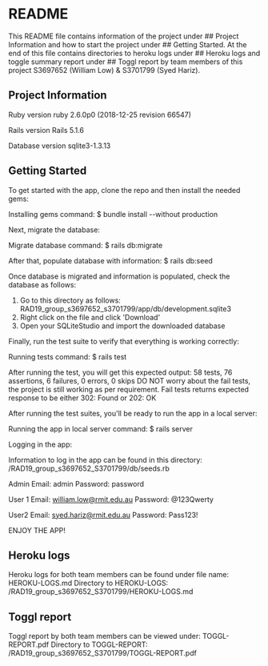 # README

This README file contains information of the project under ## Project Information and how to start the project under ## Getting Started. 
At the end of this file contains directories to heroku logs under ## Heroku logs and toggle summary report under ## Toggl report
by team members of this project S3697652 (William Low) & S3701799 (Syed Hariz).

## Project Information

Ruby version
  ruby 2.6.0p0 (2018-12-25 revision 66547)

Rails version 
  Rails 5.1.6

Database version
  sqlite3-1.3.13
  
  
## Getting Started

To get started with the app, clone the repo and then install the needed gems:

  Installing gems command: $ bundle install --without production

Next, migrate the database: 

  Migrate database command: $ rails db:migrate
  
  After that, populate database with information: $ rails db:seed

  Once database is migrated and information is populated, check the database as follows: 
  1) Go to this directory as follows:
        RAD19_group_s3697652_s3701799/app/db/development.sqlite3
  2) Right click on the file and click 'Download'
  3) Open your SQLiteStudio and import the downloaded database

Finally, run the test suite to verify that everything is working correctly:

  Running tests command: $ rails test
  
  After running the test, you will get this expected output: 58 tests, 76 assertions, 6 failures, 0 errors, 0 skips
  DO NOT worry about the fail tests, the project is still working as per requirement. Fail tests returns expected response
  to be either 302: Found or 202: OK
  
After running the test suites, you'll be ready to run the app in a local server:

  Running the app in local server command: $ rails server
  
Logging in the app: 

  Information to log in the app can be found in this directory: /RAD19_group_s3697652_S3701799/db/seeds.rb
  
  Admin
  Email: admin
  Password: password
  
  User 1
  Email: william.low@rmit.edu.au
  Password: @123Qwerty
  
  User2
  Email: syed.hariz@rmit.edu.au
  Password: Pass123!
    
ENJOY THE APP!

## Heroku logs

Heroku logs for both team members can be found under file name: HEROKU-LOGS.md
Directory to HEROKU-LOGS: /RAD19_group_s3697652_S3701799/HEROKU-LOGS.md

## Toggl report

Toggl report by both team members can be viewed under: TOGGL-REPORT.pdf
Directory to TOGGL-REPORT: /RAD19_group_s3697652_S3701799/TOGGL-REPORT.pdf